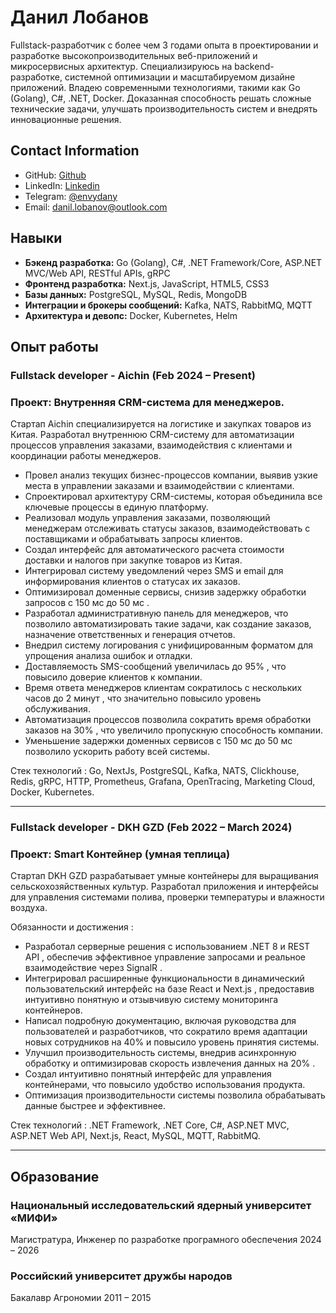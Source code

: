 # Данил Лобанов

Fullstack-разработчик с более чем 3 годами опыта в проектировании и разработке высокопроизводительных веб-приложений и микросервисных архитектур. Специализируюсь на backend-разработке, системной оптимизации и масштабируемом дизайне приложений. Владею современными технологиями, такими как Go (Golang), C#, .NET, Docker. Доказанная способность решать сложные технические задачи, улучшать производительность систем и внедрять инновационные решения.


## Contact Information

- GitHub: [Github](https://github.com/ddenvy/)
- LinkedIn: [Linkedin](https://www.linkedin.com/in/envydany/)
- Telegram: [@envydany](https://t.me/envydany)
- Email: danil.lobanov@outlook.com

## Навыки
  * **Бэкенд разработка:** Go (Golang), C#, .NET Framework/Core, ASP.NET MVC/Web API, RESTful APIs, gRPC
  * **Фронтенд разработка:** Next.js, JavaScript, HTML5, CSS3
  * **Базы данных:**  PostgreSQL, MySQL, Redis, MongoDB
  * **Интеграции и брокеры сообщений:** Kafka, NATS, RabbitMQ, MQTT
  * **Архитектура и девопс:** Docker, Kubernetes, Helm

## Опыт работы

### Fullstack developer - Aichin (Feb 2024 – Present)

### Проект: Внутренняя CRM-система для менеджеров.
Стартап Aichin специализируется на логистике и закупках товаров из Китая. Разработал внутреннюю CRM-систему для автоматизации процессов управления заказами, взаимодействия с клиентами и координации работы менеджеров.

* Провел анализ текущих бизнес-процессов компании, выявив узкие места в управлении заказами и взаимодействии с клиентами.
* Спроектировал архитектуру CRM-системы, которая объединила все ключевые процессы в единую платформу.
* Реализовал модуль управления заказами, позволяющий менеджерам отслеживать статусы заказов, взаимодействовать с поставщиками и обрабатывать запросы клиентов.
* Создал интерфейс для автоматического расчета стоимости доставки и налогов при закупке товаров из Китая.
* Интегрировал систему уведомлений через SMS и email для информирования клиентов о статусах их заказов.
* Оптимизировал доменные сервисы, снизив задержку обработки запросов с 150 мс до 50 мс .
* Разработал административную панель для менеджеров, что позволило автоматизировать такие задачи, как создание заказов, назначение ответственных и генерация отчетов.
* Внедрил систему логирования с унифицированным форматом для упрощения анализа ошибок и отладки.
* Доставляемость SMS-сообщений увеличилась до 95% , что повысило доверие клиентов к компании.
* Время ответа менеджеров клиентам сократилось с нескольких часов до 2 минут , что значительно повысило уровень обслуживания.
* Автоматизация процессов позволила сократить время обработки заказов на 30% , что увеличило пропускную способность компании.
* Уменьшение задержки доменных сервисов с 150 мс до 50 мс позволило ускорить работу всей системы.

Стек технологий : Go, NextJs, PostgreSQL, Kafka, NATS, Clickhouse, Redis, gRPC, HTTP, Prometheus, Grafana, OpenTracing, Marketing Cloud, Docker, Kubernetes.


* * *

### Fullstack developer - DKH GZD (Feb 2022 – March 2024)
 
### Проект: Smart Контейнер (умная теплица)
Стартап DKH GZD разрабатывает умные контейнеры для выращивания сельскохозяйственных культур. Разработал приложения и интерфейсы для управления системами полива, проверки температуры и влажности воздуха.

Обязанности и достижения :

* Разработал серверные решения с использованием .NET 8 и REST API , обеспечив эффективное управление запросами и реальное взаимодействие через SignalR .
* Интегрировал расширенные функциональности в динамический пользовательский интерфейс на базе React и Next.js , предоставив интуитивно понятную и отзывчивую систему мониторинга контейнеров.
* Написал подробную документацию, включая руководства для пользователей и разработчиков, что сократило время адаптации новых сотрудников на 40% и повысило уровень принятия системы.
* Улучшил производительность системы, внедрив асинхронную обработку и оптимизировав скорость извлечения данных на 20% .
* Создал интуитивно понятный интерфейс для управления контейнерами, что повысило удобство использования продукта.
* Оптимизация производительности системы позволила обрабатывать данные быстрее и эффективнее.

Стек технологий : .NET Framework, .NET Core, C#, ASP.NET MVC, ASP.NET Web API, Next.js, React, MySQL, MQTT, RabbitMQ.

* * *
## Образование

### Национальный исследовательский ядерный университет «МИФИ»
Магистратура, Инженер по разработке програмного обеспечения
2024 – 2026

### Российский университет дружбы народов
Бакалавр Агрономии
2011 – 2015

